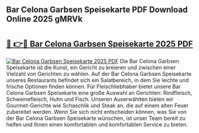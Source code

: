 ## Bar Celona Garbsen Speisekarte PDF Download Online 2025 gMRVk

# <h2><a href="http://gcb4su.nevu.top/?p=Bar+Celona+Garbsen+Speisekarte">🔗 👉🔴 Bar Celona Garbsen Speisekarte 2025 PDF</a></h2>

[![Bar Celona Garbsen Speisekarte 2025 PDF](https://i.imgur.com/dBaPXMq.png)](http://gcb4su.nevu.top/?p=Bar+Celona+Garbsen+Speisekarte)
Die Bar Celona Garbsen Speisekarte ist die Kunst, ein Gericht zu kreieren und zwischen einer Vielzahl von Gerichten zu wählen. Auf der Bar Celona Garbsen Speisekarte unseres Restaurants befindet sich ein Salatbereich, in dem Sie leichte und frische Optionen finden können. Für Fleischliebhaber bietet unsere Bar Celona Garbsen Speisekarte eine große Auswahl an Gerichten: Rindfleisch, Schweinefleisch, Huhn und Fisch. Unseren Auserwählten bieten wir Gourmet-Gerichte wie Schaschlik und Steak an, die auf einem alten Feuer zubereitet werden. Wenn Sie sich nicht entscheiden können, was Sie von der Bar Celona Garbsen Speisekarte wünschen, ist unser Team bereit zu helfen und Ihnen einen komfortablen und komfortablen Service zu bieten.
